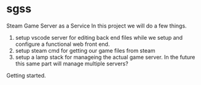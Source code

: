 # sgss
Steam Game Server as a Service
In this project we will do a few things.
1. setup vscode server for editing back end files while we setup and configure a functional web front end.
2. setup steam cmd for getting our game files from steam
3. setup a lamp stack for manageing the actual game server. In the future this same part will manage multiple servers?

Getting started. 